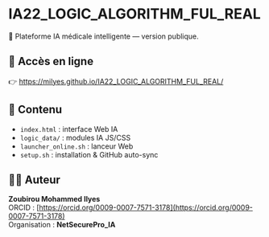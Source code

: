 # IA22_LOGIC_ALGORITHM_FUL_REAL

🧠 Plateforme IA médicale intelligente — version publique.

## 🔗 Accès en ligne
👉 https://milyes.github.io/IA22_LOGIC_ALGORITHM_FUL_REAL/

## 📁 Contenu
- `index.html` : interface Web IA
- `logic_data/` : modules IA JS/CSS
- `launcher_online.sh` : lanceur Web
- `setup.sh` : installation & GitHub auto-sync

## 👨‍💻 Auteur
**Zoubirou Mohammed Ilyes**  
ORCID : [https://orcid.org/0009-0007-7571-3178](https://orcid.org/0009-0007-7571-3178)  
Organisation : **NetSecurePro_IA**
